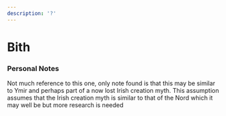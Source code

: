 ```yaml
---
description: '?'
---
```


# Bith

### Personal Notes

Not much reference to this one, only note found is that this may be similar to Ymir and perhaps part of a now lost Irish creation myth. This assumption assumes that the Irish creation myth is similar to that of the Nord which it may well be but more research is needed
